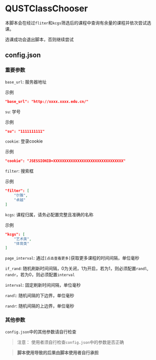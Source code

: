 # QUSTClassChooser


本脚本会在经过`fliter`和`kcgs`筛选后的课程中查询有余量的课程并依次尝试选课。

选课成功会退出脚本，否则继续尝试

## config.json

### 重要参数

`base_url`: 服务器地址

示例

```json
"base_url": "http://xxxx.xxxx.edu.cn/"
```

`su`: 学号

示例

```json
"su": "1111111111"
```

`cookie`: 登录cookie

示例

```json
"cookie": "JSESSIONID=XXXXXXXXXXXXXXXXXXXXXXXXXXXXXXXX"
```

`filter`: 搜索框

示例

```json
"filter": [
    "尔雅",
    "卓越"
]
```

`kcgs`: 课程归属，请务必配置完整且准确的名称

示例

```json
"kcgs": [
    "艺术类",
    "体育类"
]
```

`page_interval`: 通过`[点击查看更多]`获取更多课程的时间间隔，单位毫秒

`if_rand`: 随机刷新时间间隔，0为关闭，1为开启，若为1，则必须配置`randl`, `randr`，若为0，则必须配置`interval`

`interval`: 固定刷新时间间隔，单位毫秒

`randl`: 随机间隔的下边界，单位毫秒

`randr`: 随机间隔的上边界，单位毫秒

### 其他参数

`config.json`中的其他参数请自行检查

>注意：
使用者须自行检查`config.json`中的参数是否正确 

> **脚本使用导致的后果由脚本使用者自行承担** 